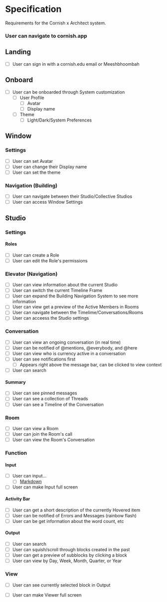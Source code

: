 # Specification
Requirements for the Cornish x Architect system.

### User can navigate to cornish.app

## Landing 
- [ ] User can sign in with a cornish.edu email or Meeshbhoombah

## Onboard
- [ ] User can be onboarded through System customization
    + [ ] User Profile
        * [ ] Avatar
        * [ ] Display name
    + [ ] Theme
        * [ ] Light/Dark/System Preferences

## Window
### Settings
- [ ] User can set Avatar
- [ ] User can change their Display name
- [ ] User can set the theme

### Navigation (Building) 
- [ ] User can navigate between their Studio/Collective Studios
- [ ] User can access Window Settings

## Studio
### Settings
#### Roles
- [ ] User can create a Role
- [ ] User can edit the Role's permissions

### Elevator (Navigation)
- [ ] User can view information about the current Studio
- [ ] User can switch the current Timeline Frame
- [ ] User can expand the Building Navigation System to see more information
- [ ] User can view get a preview of the Active Members in Rooms
- [ ] User can navigate between the Timelime/Conversations/Rooms
- [ ] User can acceess the Studio settings

### Conversation
- [ ] User can view an ongoing conversation (in real time)
- [ ] User can be notified of @mentions, @everybody, and @here
- [ ] User can view who is currency active in a conversation
- [ ] User can see notifications first
    + [ ] Appears right above the message bar, can be clicked to view context
- [ ] User can search

#### Summary
- [ ] User can see pinned messages
- [ ] User can see a collection of Threads
- [ ] User can see a Timeline of the Conversation

### Room
- [ ] User can view a Room
- [ ] User can join the Room's call
- [ ] User can view the Room's Conversation

### Function
#### Input
- [ ] User can input...
    + [ ] [Markdown](https://www.markdownguide.org/cheat-sheet/)
- [ ] User can make Input full screen

#### Activity Bar
- [ ] User can get a short description of the currently Hovered item
- [ ] User can be notified of Errors and Messages (rainbow flash)
- [ ] User can be get information about the word count, etc

#### Output
- [ ] User can search 
- [ ] User can squish/scroll through blocks created in the past
- [ ] User can get a preview of subblocks by clicking a block
- [ ] User can view by Day, Week, Month, Quarter, or Year

### View
- [ ] User can see currently selected block in Output
- [ ] User can make Viewer full screen

